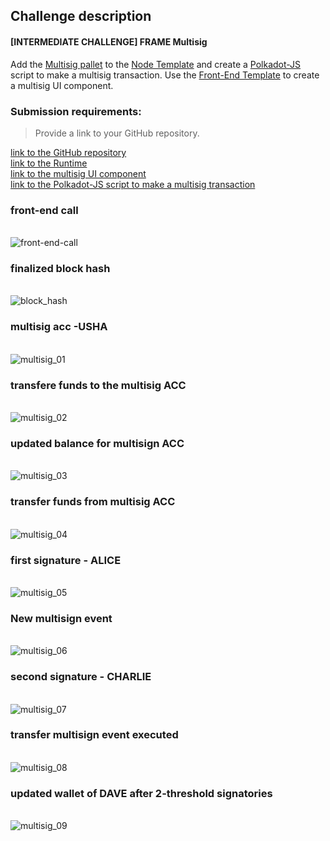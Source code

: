 ## Challenge description
#### [INTERMEDIATE CHALLENGE] FRAME Multisig
Add the <a href="https://substrate.dev/rustdocs/v2.0.0-rc6/pallet_multisig/index.html">Multisig pallet</a> to the <a href="https://github.com/substrate-developer-hub/substrate-node-template">Node Template</a> and create a <a href="https://polkadot.js.org/api/start/">Polkadot-JS</a> script to make a multisig transaction. Use the <a href="https://github.com/substrate-developer-hub/substrate-front-end-template">Front-End Template</a> to create a multisig UI component.
### Submission requirements:
> Provide a link to your GitHub repository.<br/>

 [link to the GitHub repository](https://github.com/s5k0651/hello-world-by-polkadot/tree/master/FRAME-Multisig)</br>
 [link to the Runtime](https://github.com/s5k0651/hello-world-by-polkadot/tree/master/FRAME-Multisig/substrate-node-template/runtime)</br>
 [link to the multisig UI component](https://github.com/s5k0651/hello-world-by-polkadot/blob/master/FRAME-Multisig/substrate-front-end-template/src/MultisigComponent.js)</br>
 [link to the Polkadot-JS script to make a multisig transaction](https://github.com/s5k0651/hello-world-by-polkadot/blob/master/FRAME-Multisig/substrate-front-end-template/src/Interactor.js)
 
 
### front-end call
</br>![front-end-call](front-end-call.png)
### finalized block hash
</br>![block_hash](block_hash.png)
### multisig acc -USHA
</br>![multisig_01](multisig_01.png)
### transfere funds to the multisig ACC
</br>![multisig_02](multisig_02.png)
### updated balance for multisign ACC
</br>![multisig_03](multisig_03.png)
### transfer funds from multisig ACC
</br>![multisig_04](multisig_04.png)
### first signature - ALICE
</br>![multisig_05](multisig_05.png)
### New multisign event 
</br>![multisig_06](multisig_06.png)
### second signature - CHARLIE
</br>![multisig_07](multisig_07.png)
### transfer multisign event executed
</br>![multisig_08](multisig_08.png)
### updated wallet of DAVE after 2-threshold signatories
</br>![multisig_09](multisig_09.png)

